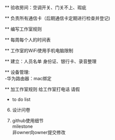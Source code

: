 ** 验收房间：空调开关、门关不上、瑕疵  

** 负责所有通信卡（后期通信卡定期进行检查并登记)  

** 编写工作室规则  

** 每周每个人的时间表  

** 工作室的WiFi使用手机电脑限制  

** 建立：人员名单 身份证、银行卡、录音整理  
  
** 设备管理:  
    -华为路由器：mac绑定  
    
** 加工作室规则
   给工作室打电话
   请假  
 
* to do list 
  
6. 设计问卷  
  
8. github使用细节  
  milestone  
  非owner向owner提交修改  

